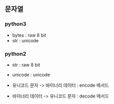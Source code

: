 ## 문자열

### python3
* bytes : raw 8 bit
* str : unicode


### python2
* str : raw 8 bit
* unicode : unicode


* 유니코드 문자 -> 바이너리 데이터 : encode 메서드
* 바이너리 데이터 -> 유니코드 문자 : decode 메서드
